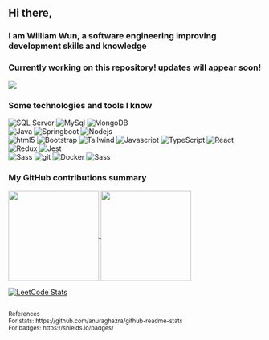 ## Hi there,
### I am William Wun, a software engineering improving development skills and knowledge
### Currently working on this repository! updates will appear soon!

![](https://komarev.com/ghpvc/?username=wwun)

<h3>Some technologies and tools I know</h3>
<p>
	<img alt="SQL Server" src="https://img.shields.io/badge/Microsoft_SQL_Server-CC2927" />
	<img alt="MySql" src="https://shields.io/badge/MySQL-lightgrey?logo=mysql&style=plastic&logoColor=white&labelColor=blue" />
	<img alt="MongoDB" src="https://img.shields.io/badge/-MongoDB-13aa52?style=flat-square&logo=mongodb&logoColor=white" />
<br>
	<img alt="Java" src="https://img.shields.io/badge/Java-ED8B00?style=for-the-badge&logo=openjdk&logoColor=white" />
	<img alt="Springboot" src="https://img.shields.io/badge/SpringBoot-6DB33F?style=flat-square&logo=Spring&logoColor=white" />
	<img alt="Nodejs" src="https://img.shields.io/badge/-Nodejs-43853d?style=flat-square&logo=Node.js&logoColor=white" />
<br>
	<img alt="html5" src="https://img.shields.io/badge/-HTML5-E34F26?style=flat-square&logo=html5&logoColor=white" />
	<img alt="Bootstrap" src="https://img.shields.io/badge/-bootstrap-7953b3?style=flat-square&logo=javascript&logoColor=white" />
	<img alt="Tailwind" src="https://img.shields.io/badge/tailwindcss-0F172A?&logo=tailwindcss" />
	<img alt="Javascript" src="https://img.shields.io/badge/-javascript-f7df1c?style=flat-square&logo=javascript&logoColor=black" />
	<img alt="TypeScript" src="https://img.shields.io/badge/-TypeScript-007ACC?style=flat-square&logo=typescript&logoColor=white" />
	<img alt="React" src="https://img.shields.io/badge/-React-45b8d8?style=flat-square&logo=react&logoColor=white" />
	<img alt="Redux" src="https://img.shields.io/badge/-Redux-764ABC?style=flat-square&logo=redux&logoColor=white" />
	<img alt="Jest" src="https://img.shields.io/badge/-jest-be3d19?style=flat-square&logo=jest&logoColor=white" />
<br>
	<img alt="Sass" src="https://img.shields.io/badge/Ubuntu-E95420?style=for-the-badge&logo=Ubuntu&logoColor=white" />
	<img alt="git" src="https://img.shields.io/badge/-Git-F05032?style=flat-square&logo=git&logoColor=white" />
	<img alt="Docker" src="https://img.shields.io/badge/-Docker-46a2f1?style=flat-square&logo=docker&logoColor=white" />
	<img alt="Sass" src="https://img.shields.io/badge/-Sass-CC6699?style=flat-square&logo=sass&logoColor=white" />
</p>

<p>
	<h3>My GitHub contributions summary</h3>
	<a href="https://github.com/wwun/github-readme-stats">
	  <img height=180 align="center" src="https://github-readme-streak-stats.herokuapp.com?user=wwun&theme=dark&ring=fb4362&file=fb4362&currStreakNum=fb4362&currStreakLabel=fb4362" />
	</a>
	<a href="https://github.com/wwun/convoychat">
	  <img height=180 align="center" src="https://github-readme-stats.vercel.app/api/top-langs?username=wwun&layout=compact&langs_count=8&card_width=320&theme=dark" />
	</a>
</p>

[![LeetCode Stats](https://leetcode.card.workers.dev/wwun?theme=dark&font=baloo&extension=null)](https://leetcode.com/u/wwun/)

<!--
stats border property
&hide_border=true

leetCode
https://github.com/JacobLinCool/LeetCode-Stats-Card?tab=readme-ov-file
![](https://leetcard.jacoblin.cool/leetcode?site=cn)

stats
[![My GitHub stats](https://github-readme-stats.vercel.app/api?username=wwun&hide_border=true&show_icons=true&bg_color=151515&title_color=fb4362&icon_color=fb4362&text_bold=false&text_color=9e9e9e)

[![Top Langs](https://github-readme-stats.vercel.app/api/top-langs/?username=wwun&layout=donut-vertical)](https://github.com/wwun/github-readme-stats)
-->
<!--
**wwun/wwun** is a ✨ _special_ ✨ repository because its `README.md` (this file) appears on your GitHub profile.

Here are some ideas to get you started:

- 🔭 I’m currently working on ...
- 🌱 I’m currently learning ...
- 👯 I’m looking to collaborate on ...
- 🤔 I’m looking for help with ...
- 💬 Ask me about ...
- 📫 How to reach me: ...
- 😄 Pronouns: ...
- ⚡ Fun fact: ...
-->

<small>
<br>References
<br>For stats: https://github.com/anuraghazra/github-readme-stats
<br>For badges: https://shields.io/badges/
</small>
